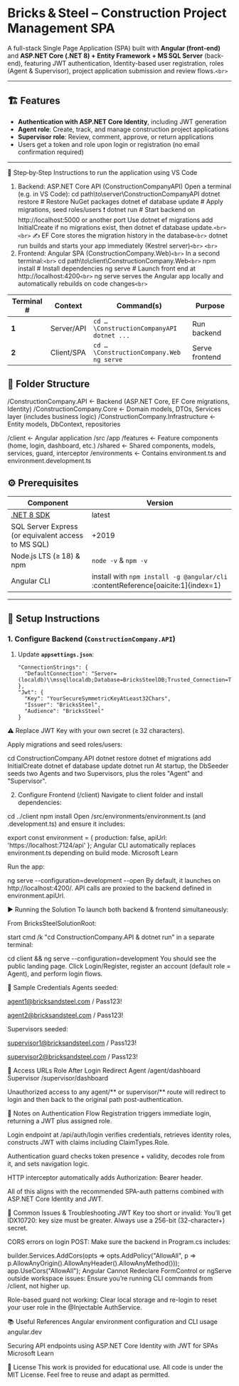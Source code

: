 # Bricks & Steel – Construction Project Management SPA

A full-stack Single Page Application (SPA) built with **Angular (front-end)** and **ASP.NET Core (.NET 8) + Entity Framework + MS SQL Server** (back-end), featuring JWT authentication, Identity-based user registration, roles (Agent & Supervisor), project application submission and review flows.`<br>`

---

## 🏗️ Features

- **Authentication with ASP.NET Core Identity**, including JWT generation  
- **Agent role**: Create, track, and manage construction project applications  
- **Supervisor role**: Review, comment, approve, or return applications  
- Users get a token and role upon login or registration (no email confirmation required)

---

🚀 Step‑by‑Step Instructions to run the application using VS Code

1. Backend: ASP.NET Core API (ConstructionCompanyAPI)
Open a terminal (e.g. in VS Code):
cd path\to\server\ConstructionCompanyAPI
dotnet restore                        # Restore NuGet packages
dotnet ef database update            # Apply migrations, seed roles/users ❗️
dotnet run                           # Start backend on http://localhost:5000 or another port
Use dotnet ef migrations add InitialCreate if no migrations exist, then dotnet ef database update.`<br>`
`<br>`
✍️ EF Core stores the migration history in the database`<br>` 
dotnet run builds and starts your app immediately (Kestrel server)`<br>` 
`<br>`
2. Frontend: Angular SPA (ConstructionCompany.Web)`<br>`
In a second terminal:`<br>`
cd path\to\client\ConstructionCompany.Web`<br>`
npm install                          # Install dependencies
ng serve                             # Launch front end at http://localhost:4200`<br>`
ng serve serves the Angular app locally and automatically rebuilds on code changes`<br>`

| Terminal # | Context     | Command(s)                                    | Purpose        |
| ---------- | ----------- | --------------------------------------------- | -------------- |
| **1**      | Server/API  | `cd …\ConstructionCompanyAPI`<br>`dotnet ...` | Run backend    |
| **2**      | Client/SPA | `cd …\ConstructionCompany.Web`<br>`ng serve`  | Serve frontend |


## 🧾 Folder Structure

/ConstructionCompany.API ← Backend (ASP.NET Core, EF Core migrations, Identity)
/ConstructionCompany.Core ← Domain models, DTOs, Services layer (includes business logic)
/ConstructionCompany.Infrastructure ← Entity models, DbContext, repositories

/client ← Angular application
/src
/app
/features ← Feature components (home, login, dashboard, etc.)
/shared ← Shared components, models, services, guard, interceptor
/environments ← Contains environment.ts and environment.development.ts


## ⚙️ Prerequisites

| Component | Version |
|-----------|---------|
| [.NET 8 SDK](https://dotnet.microsoft.com/en-us/download) | latest |
| SQL Server Express (or equivalent access to MS SQL) | +2019 |
| Node.js LTS (≥ 18) & npm | `node -v` & `npm -v` |
| Angular CLI | install with `npm install -g @angular/cli` :contentReference[oaicite:1]{index=1}

---

## 🔧 Setup Instructions

### 1. Configure Backend (`ConstructionCompany.API`)

1. Update **`appsettings.json`**:
   ```jsonc
   "ConnectionStrings": {
     "DefaultConnection": "Server=(localdb)\\mssqllocaldb;Database=BricksSteelDB;Trusted_Connection=True;"
   },
   "Jwt": {
     "Key": "YourSecureSymmetricKeyAtLeast32Chars",
     "Issuer": "BricksSteel",
     "Audience": "BricksSteel"
   }
⚠️ Replace JWT Key with your own secret (≥ 32 characters).

Apply migrations and seed roles/users:

cd ConstructionCompany.API
dotnet restore
dotnet ef migrations add InitialCreate
dotnet ef database update
dotnet run
At startup, the DbSeeder seeds two Agents and two Supervisors, plus the roles "Agent" and "Supervisor".

2. Configure Frontend (/client)
Navigate to client folder and install dependencies:

cd ../client
npm install
Open /src/environments/environment.ts (and .development.ts) and ensure it includes:

export const environment = {
  production: false,
  apiUrl: 'https://localhost:7124/api'
};
Angular CLI automatically replaces environment.ts depending on build mode. 
Microsoft Learn

Run the app:

ng serve --configuration=development --open
By default, it launches on http://localhost:4200/. API calls are proxied to the backend defined in environment.apiUrl.

▶️ Running the Solution
To launch both backend & frontend simultaneously:

From BricksSteelSolutionRoot:

start cmd /k "cd ConstructionCompany.API & dotnet run"
in a separate terminal:

cd client && ng serve --configuration=development
You should see the public landing page. Click Login/Register, register an account (default role = Agent), and perform login flows.

🔐 Sample Credentials
Agents seeded:

agent1@bricksandsteel.com / Pass123!

agent2@bricksandsteel.com / Pass123!

Supervisors seeded:

supervisor1@bricksandsteel.com / Pass123!

supervisor2@bricksandsteel.com / Pass123!

🚪 Access URLs
Role	After Login Redirect
Agent	/agent/dashboard
Supervisor	/supervisor/dashboard

Unauthorized access to any agent/** or supervisor/** route will redirect to login and then back to the original path post-authentication.

🎯 Notes on Authentication Flow
Registration triggers immediate login, returning a JWT plus assigned role.

Login endpoint at /api/auth/login verifies credentials, retrieves identity roles, constructs JWT with claims including ClaimTypes.Role.

Authentication guard checks token presence + validity, decodes role from it, and sets navigation logic.

HTTP interceptor automatically adds Authorization: Bearer <token> header.

All of this aligns with the recommended SPA-auth patterns combined with ASP.NET Core Identity and JWT. 

📌 Common Issues & Troubleshooting
JWT Key too short or invalid: You’ll get IDX10720: key size must be greater. Always use a 256-bit (32-character+) secret.

CORS errors on login POST: Make sure the backend in Program.cs includes:

builder.Services.AddCors(opts => opts.AddPolicy("AllowAll", p =>
     p.AllowAnyOrigin().AllowAnyHeader().AllowAnyMethod()));
app.UseCors("AllowAll");
Angular Cannot Redeclare FormControl or ngServe outside workspace issues: Ensure you’re running CLI commands from /client, not higher up.

Role-based guard not working: Clear local storage and re-login to reset your user role in the @Injectable AuthService.

📚 Useful References
Angular environment configuration and CLI usage 
angular.dev

Securing API endpoints using ASP.NET Core Identity with JWT for SPAs 
Microsoft Learn

📄 License
This work is provided for educational use. All code is under the MIT License. Feel free to reuse and adapt as permitted.

